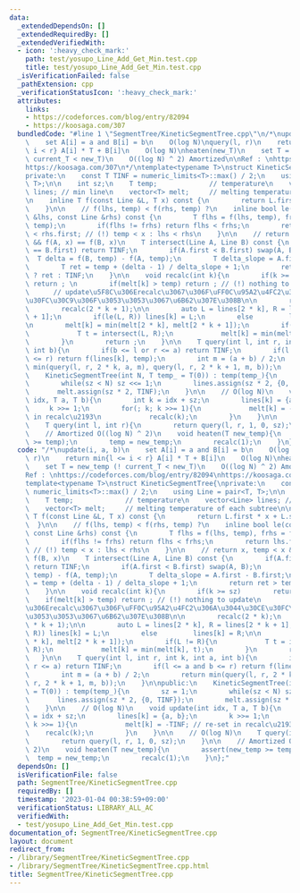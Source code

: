 ```yaml
---
data:
  _extendedDependsOn: []
  _extendedRequiredBy: []
  _extendedVerifiedWith:
  - icon: ':heavy_check_mark:'
    path: test/yosupo_Line_Add_Get_Min.test.cpp
    title: test/yosupo_Line_Add_Get_Min.test.cpp
  _isVerificationFailed: false
  _pathExtension: cpp
  _verificationStatusIcon: ':heavy_check_mark:'
  attributes:
    links:
    - https://codeforces.com/blog/entry/82094
    - https://koosaga.com/307
  bundledCode: "#line 1 \"SegmentTree/KineticSegmentTree.cpp\"\n/*\nupdate(i, a, b)\n\
    \    set A[i] = a and B[i] = b\n    O(log N)\nquery(l, r)\n    return min{l <=\
    \ i < r} A[i] * T + B[i]\n    O(log N)\nheaten(new_T)\n    set T = new_temp (!\
    \ current_T < new_T)\n    O((log N) ^ 2) Amortized\n\nRef : \nhttps://codeforces.com/blog/entry/82094\n\
    https://koosaga.com/307\n*/\ntemplate<typename T>\nstruct KineticSegmentTree{\n\
    private:\n    const T TINF = numeric_limits<T>::max() / 2;\n    using Line = pair<T,\
    \ T>;\n\n    int sz;\n    T temp;             // temperature\n    vector<Line>\
    \ lines; // min line\n    vector<T> melt;     // melting temperature of each subtree\n\
    \n    inline T f(const Line &L, T x) const {\n        return L.first * x + L.second;\n\
    \    }\n\n    // f(lhs, temp) < f(rhs, temp) ?\n    inline bool le(const Line\
    \ &lhs, const Line &rhs) const {\n        T flhs = f(lhs, temp), frhs = f(rhs,\
    \ temp);\n        if(flhs != frhs) return flhs < frhs;\n        return lhs.first\
    \ < rhs.first; // (!) temp < x : lhs < rhs\n    }\n\n    // return x, temp < x\
    \ && f(A, x) == f(B, x)\n    T intersect(Line A, Line B) const {\n        if(A.first\
    \ == B.first) return TINF;\n        if(A.first < B.first) swap(A, B);\n      \
    \  T delta = f(B, temp) - f(A, temp);\n        T delta_slope = A.first - B.first;\n\
    \        T ret = temp + (delta - 1) / delta_slope + 1;\n        return ret > temp\
    \ ? ret : TINF;\n    }\n\n    void recalc(int k){\n        if(k >= sz)       \
    \ return ; \n        if(melt[k] > temp) return ; // (!) nothing to update\n  \
    \      // update\u5F8C\u306Erecalc\u3067\u306F\uFF0C\u95A2\u4FC2\u306A\u3044\u30CE\
    \u30FC\u30C9\u306F\u3053\u3053\u3067\u6B62\u307E\u308B\n\n        recalc(2 * k);\n\
    \        recalc(2 * k + 1);\n\n        auto L = lines[2 * k], R = lines[2 * k\
    \ + 1];\n        if(le(L, R)) lines[k] = L;\n        else         lines[k] = R;\n\
    \n        melt[k] = min(melt[2 * k], melt[2 * k + 1]);\n        if(L != R){\n\
    \            T t = intersect(L, R);\n            melt[k] = min(melt[k], t);\n\
    \        }\n        return ;\n    }\n\n    T query(int l, int r, int k, int a,\
    \ int b){\n        if(b <= l or r <= a) return TINF;\n        if(l <= a and b\
    \ <= r) return f(lines[k], temp);\n        int m = (a + b) / 2;\n        return\
    \ min(query(l, r, 2 * k, a, m), query(l, r, 2 * k + 1, m, b));\n    }\n\npublic:\n\
    \    KineticSegmentTree(int N, T temp_ = T(0)) : temp(temp_){\n        sz = 1;\n\
    \        while(sz < N) sz <<= 1;\n        lines.assign(sz * 2, {0, TINF});\n \
    \       melt.assign(sz * 2, TINF);\n    }\n\n    // O(log N)\n    void update(int\
    \ idx, T a, T b){\n        int k = idx + sz;\n        lines[k] = {a, b};\n   \
    \     k >>= 1;\n        for(; k; k >>= 1){\n            melt[k] = -TINF; // re-set\
    \ in recalc\u2193\n            recalc(k);\n        }\n    }\n\n    // O(log N)\n\
    \    T query(int l, int r){\n        return query(l, r, 1, 0, sz);\n    }\n\n\
    \    // Amortized O((log N) ^ 2)\n    void heaten(T new_temp){\n        assert(new_temp\
    \ >= temp);\n        temp = new_temp;\n        recalc(1);\n    }\n};\n"
  code: "/*\nupdate(i, a, b)\n    set A[i] = a and B[i] = b\n    O(log N)\nquery(l,\
    \ r)\n    return min{l <= i < r} A[i] * T + B[i]\n    O(log N)\nheaten(new_T)\n\
    \    set T = new_temp (! current_T < new_T)\n    O((log N) ^ 2) Amortized\n\n\
    Ref : \nhttps://codeforces.com/blog/entry/82094\nhttps://koosaga.com/307\n*/\n\
    template<typename T>\nstruct KineticSegmentTree{\nprivate:\n    const T TINF =\
    \ numeric_limits<T>::max() / 2;\n    using Line = pair<T, T>;\n\n    int sz;\n\
    \    T temp;             // temperature\n    vector<Line> lines; // min line\n\
    \    vector<T> melt;     // melting temperature of each subtree\n\n    inline\
    \ T f(const Line &L, T x) const {\n        return L.first * x + L.second;\n  \
    \  }\n\n    // f(lhs, temp) < f(rhs, temp) ?\n    inline bool le(const Line &lhs,\
    \ const Line &rhs) const {\n        T flhs = f(lhs, temp), frhs = f(rhs, temp);\n\
    \        if(flhs != frhs) return flhs < frhs;\n        return lhs.first < rhs.first;\
    \ // (!) temp < x : lhs < rhs\n    }\n\n    // return x, temp < x && f(A, x) ==\
    \ f(B, x)\n    T intersect(Line A, Line B) const {\n        if(A.first == B.first)\
    \ return TINF;\n        if(A.first < B.first) swap(A, B);\n        T delta = f(B,\
    \ temp) - f(A, temp);\n        T delta_slope = A.first - B.first;\n        T ret\
    \ = temp + (delta - 1) / delta_slope + 1;\n        return ret > temp ? ret : TINF;\n\
    \    }\n\n    void recalc(int k){\n        if(k >= sz)        return ; \n    \
    \    if(melt[k] > temp) return ; // (!) nothing to update\n        // update\u5F8C\
    \u306Erecalc\u3067\u306F\uFF0C\u95A2\u4FC2\u306A\u3044\u30CE\u30FC\u30C9\u306F\
    \u3053\u3053\u3067\u6B62\u307E\u308B\n\n        recalc(2 * k);\n        recalc(2\
    \ * k + 1);\n\n        auto L = lines[2 * k], R = lines[2 * k + 1];\n        if(le(L,\
    \ R)) lines[k] = L;\n        else         lines[k] = R;\n\n        melt[k] = min(melt[2\
    \ * k], melt[2 * k + 1]);\n        if(L != R){\n            T t = intersect(L,\
    \ R);\n            melt[k] = min(melt[k], t);\n        }\n        return ;\n \
    \   }\n\n    T query(int l, int r, int k, int a, int b){\n        if(b <= l or\
    \ r <= a) return TINF;\n        if(l <= a and b <= r) return f(lines[k], temp);\n\
    \        int m = (a + b) / 2;\n        return min(query(l, r, 2 * k, a, m), query(l,\
    \ r, 2 * k + 1, m, b));\n    }\n\npublic:\n    KineticSegmentTree(int N, T temp_\
    \ = T(0)) : temp(temp_){\n        sz = 1;\n        while(sz < N) sz <<= 1;\n \
    \       lines.assign(sz * 2, {0, TINF});\n        melt.assign(sz * 2, TINF);\n\
    \    }\n\n    // O(log N)\n    void update(int idx, T a, T b){\n        int k\
    \ = idx + sz;\n        lines[k] = {a, b};\n        k >>= 1;\n        for(; k;\
    \ k >>= 1){\n            melt[k] = -TINF; // re-set in recalc\u2193\n        \
    \    recalc(k);\n        }\n    }\n\n    // O(log N)\n    T query(int l, int r){\n\
    \        return query(l, r, 1, 0, sz);\n    }\n\n    // Amortized O((log N) ^\
    \ 2)\n    void heaten(T new_temp){\n        assert(new_temp >= temp);\n      \
    \  temp = new_temp;\n        recalc(1);\n    }\n};"
  dependsOn: []
  isVerificationFile: false
  path: SegmentTree/KineticSegmentTree.cpp
  requiredBy: []
  timestamp: '2023-01-04 00:38:59+09:00'
  verificationStatus: LIBRARY_ALL_AC
  verifiedWith:
  - test/yosupo_Line_Add_Get_Min.test.cpp
documentation_of: SegmentTree/KineticSegmentTree.cpp
layout: document
redirect_from:
- /library/SegmentTree/KineticSegmentTree.cpp
- /library/SegmentTree/KineticSegmentTree.cpp.html
title: SegmentTree/KineticSegmentTree.cpp
---
```

